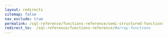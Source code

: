 ```yaml
---
layout: redirects
sitemap: false
nav_exclude: true
permalink: /sql-reference/functions-reference/semi-structured-functions/array-functions.html
redirect_to:  /sql-reference/functions-reference/#array-functions
---
```

